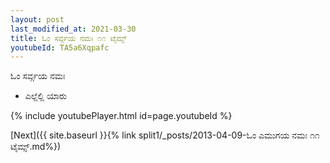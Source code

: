 ```yaml
---
layout: post
last_modified_at: 2021-03-30
title: ಓಂ ಸರ್ವ್ಗಯ ನಮಃ ೧೧ ಟೈಮ್ಸ್
youtubeId: TA5a6Xqpafc
---
```

 
 
 ಓಂ ಸರ್ವ್ಗಯ ನಮಃ  
 
 -  ಎಲ್ಲೆಲ್ಲಿ ಯಾರು 
 
  
 
  
 
 
 
 
 
 


{% include youtubePlayer.html id=page.youtubeId %}
 
[Next]({{ site.baseurl }}{% link  split1/_posts/2013-04-09-ಓಂ ಎಮುಗಯ ನಮಃ ೧೧ ಟೈಮ್ಸ್.md%})
 
